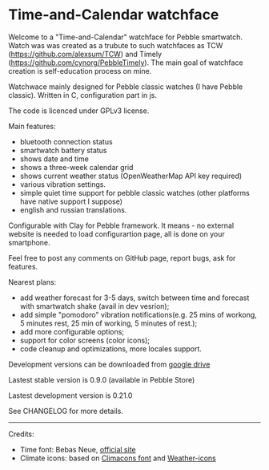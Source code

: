 # Time-and-Calendar watchface

Welcome to a "Time-and-Calendar" watchface for Pebble smartwatch. Watch was was created as a trubute to such watchfaces as TCW (https://github.com/alexsum/TCW) and Timely (https://github.com/cynorg/PebbleTimely). The main goal of watchface creation is self-education process on mine. 

Watchwace mainly designed for Pebble classic watches (I have Pebble classic). Written in C, configuration part in js.

The code is licenced under GPLv3 license. 

Main features:
- bluetooth connection status
- smartwatch battery status
- shows date and time
- shows a three-week calendar grid
- shows current weather status (OpenWeatherMap API key required)
- various vibration settings.
- simple quiet time support for pebble classic watches (other platforms have native support I suppose)
- english and russian translations.

Configurable with Clay for Pebble framework. It means - no external website is needed to load configurartion page, all is done on your smartphone.

Feel free to post any comments on GitHub page, report bugs, ask for features.

Nearest plans:
- add weather forecast for 3-5 days, switch between time and forecast with smartwatch shake (avail in dev vesrion);
- add simple "pomodoro" vibration notifications(e.g. 25 mins of workong, 5 minutes rest, 25 min of working, 5 minutes of rest.);
- add more configurable options;
- support for color screens (color icons);
- code cleanup and optimizations, more locales support.

Development versions can be downloaded from [google drive](https://drive.google.com/open?id=0B9g5sjcPqSJfRXpMUFE3Y2c1RGs)

Lastest stable version is 0.9.0 (available in Pebble Store)

Lastest development version is 0.21.0

See CHANGELOG for more details.

---

Credits:
- Time font: Bebas Neue, [official site](http://www.fontfabric.com/bebas-neue/)
- Climate icons: based on [Climacons font](https://github.com/christiannaths/Climacons-Font) and [Weather-icons](https://github.com/erikflowers/weather-icons)